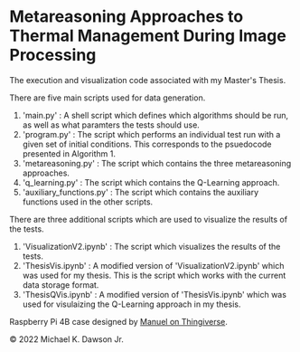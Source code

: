 # Metareasoning Approaches to Thermal Management During Image Processing

The execution and visualization code associated with my Master's Thesis.

There are five main scripts used for data generation.
1. 'main.py' : A shell script which defines which algorithms should be run, as well as what paramters the tests should use.
2. 'program.py' : The script which performs an individual test run with a given set of initial conditions. This corresponds to the psuedocode presented in Algorithm 1.
3. 'metareasoning.py' : The script which contains the three metareasoning approaches.
4. 'q_learning.py' : The script which contains the Q-Learning approach.
5. 'auxiliary_functions.py' : The script which contains the auxiliary functions used in the other scripts.

There are three additional scripts which are used to visualize the results of the tests.
1. 'VisualizationV2.ipynb' : The script which visualizes the results of the tests.
2. 'ThesisVis.ipynb' : A modified version of 'VisualizationV2.ipynb' which was used for my thesis. This is the script which works with the current data storage format.
3. 'ThesisQVis.ipynb' : A modified version of 'ThesisVis.ipynb' which was used for visulaizing the Q-Learning approach in my thesis.


Raspberry Pi 4B case designed by [Manuel on Thingiverse](https://www.thingiverse.com/thing:3723561).


© 2022 Michael K. Dawson Jr.
